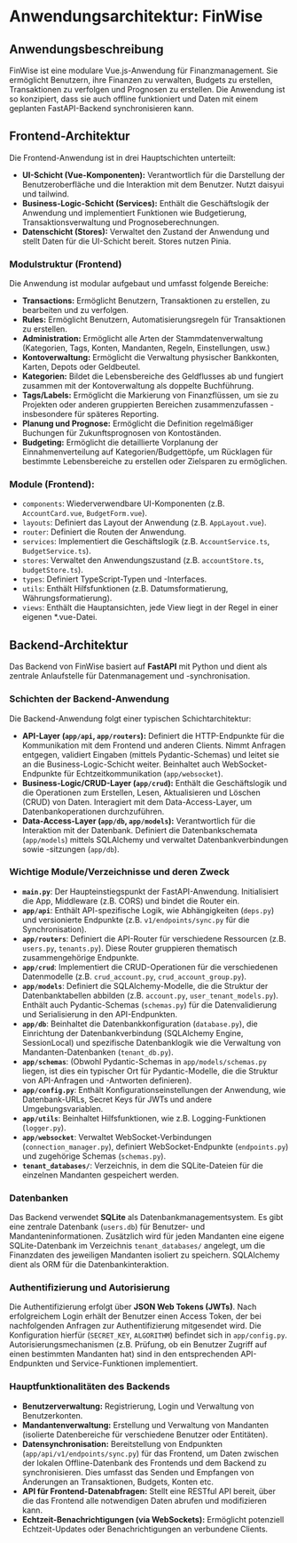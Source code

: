 # Anwendungsarchitektur: FinWise

## Anwendungsbeschreibung

FinWise ist eine modulare Vue.js-Anwendung für Finanzmanagement. Sie ermöglicht Benutzern, ihre Finanzen zu verwalten, Budgets zu erstellen, Transaktionen zu verfolgen und Prognosen zu erstellen. Die Anwendung ist so konzipiert, dass sie auch offline funktioniert und Daten mit einem geplanten FastAPI-Backend synchronisieren kann.

## Frontend-Architektur

Die Frontend-Anwendung ist in drei Hauptschichten unterteilt:

*   **UI-Schicht (Vue-Komponenten):** Verantwortlich für die Darstellung der Benutzeroberfläche und die Interaktion mit dem Benutzer. Nutzt daisyui und tailwind.
*   **Business-Logic-Schicht (Services):** Enthält die Geschäftslogik der Anwendung und implementiert Funktionen wie Budgetierung, Transaktionsverwaltung und Prognoseberechnungen.
*   **Datenschicht (Stores):** Verwaltet den Zustand der Anwendung und stellt Daten für die UI-Schicht bereit. Stores nutzen Pinia.

### Modulstruktur (Frontend)

Die Anwendung ist modular aufgebaut und umfasst folgende Bereiche:

* **Transactions:** Ermöglicht Benutzern, Transaktionen zu erstellen, zu bearbeiten und zu verfolgen.
* **Rules:** Ermöglicht Benutzern, Automatisierungsregeln für Transaktionen zu erstellen.
* **Administration:** Ermöglicht alle Arten der Stammdatenverwaltung (Kategorien, Tags, Konten, Mandanten, Regeln, Einstellungen, usw.)
* **Kontoverwaltung:** Ermöglicht die Verwaltung physischer Bankkonten, Karten, Depots oder Geldbeutel.
* **Kategorien:** Bildet die Lebensbereiche des Geldflusses ab und fungiert zusammen mit der Kontoverwaltung als doppelte Buchführung.
* **Tags/Labels:** Ermöglicht die Markierung von Finanzflüssen, um sie zu Projekten oder anderen gruppierten Bereichen zusammenzufassen - insbesondere für späteres Reporting.
* **Planung und Prognose:** Ermöglicht die Definition regelmäßiger Buchungen für Zukunftsprognosen von Kontoständen.
* **Budgeting:** Ermöglicht die detaillierte Vorplanung der Einnahmenverteilung auf Kategorien/Budgettöpfe, um Rücklagen für bestimmte Lebensbereiche zu erstellen oder Zielsparen zu ermöglichen.

### Module (Frontend):

*   `components`:  Wiederverwendbare UI-Komponenten (z.B. `AccountCard.vue`, `BudgetForm.vue`).
*   `layouts`: Definiert das Layout der Anwendung (z.B. `AppLayout.vue`).
*   `router`: Definiert die Routen der Anwendung.
*   `services`:  Implementiert die Geschäftslogik (z.B. `AccountService.ts`, `BudgetService.ts`).
*   `stores`: Verwaltet den Anwendungszustand (z.B. `accountStore.ts`, `budgetStore.ts`).
*   `types`: Definiert TypeScript-Typen und -Interfaces.
*   `utils`: Enthält Hilfsfunktionen (z.B. Datumsformatierung, Währungsformatierung).
*   `views`: Enthält die Hauptansichten, jede View liegt in der Regel in einer eigenen *.vue-Datei.

## Backend-Architektur

Das Backend von FinWise basiert auf **FastAPI** mit Python und dient als zentrale Anlaufstelle für Datenmanagement und -synchronisation.

### Schichten der Backend-Anwendung

Die Backend-Anwendung folgt einer typischen Schichtarchitektur:

*   **API-Layer (`app/api`, `app/routers`):** Definiert die HTTP-Endpunkte für die Kommunikation mit dem Frontend und anderen Clients. Nimmt Anfragen entgegen, validiert Eingaben (mittels Pydantic-Schemas) und leitet sie an die Business-Logic-Schicht weiter. Beinhaltet auch WebSocket-Endpunkte für Echtzeitkommunikation (`app/websocket`).
*   **Business-Logic/CRUD-Layer (`app/crud`):** Enthält die Geschäftslogik und die Operationen zum Erstellen, Lesen, Aktualisieren und Löschen (CRUD) von Daten. Interagiert mit dem Data-Access-Layer, um Datenbankoperationen durchzuführen.
*   **Data-Access-Layer (`app/db`, `app/models`):** Verantwortlich für die Interaktion mit der Datenbank. Definiert die Datenbankschemata (`app/models`) mittels SQLAlchemy und verwaltet Datenbankverbindungen sowie -sitzungen (`app/db`).

### Wichtige Module/Verzeichnisse und deren Zweck

*   **`main.py`**: Der Haupteinstiegspunkt der FastAPI-Anwendung. Initialisiert die App, Middleware (z.B. CORS) und bindet die Router ein.
*   **`app/api`**: Enthält API-spezifische Logik, wie Abhängigkeiten (`deps.py`) und versionierte Endpunkte (z.B. `v1/endpoints/sync.py` für die Synchronisation).
*   **`app/routers`**: Definiert die API-Router für verschiedene Ressourcen (z.B. `users.py`, `tenants.py`). Diese Router gruppieren thematisch zusammengehörige Endpunkte.
*   **`app/crud`**: Implementiert die CRUD-Operationen für die verschiedenen Datenmodelle (z.B. `crud_account.py`, `crud_account_group.py`).
*   **`app/models`**: Definiert die SQLAlchemy-Modelle, die die Struktur der Datenbanktabellen abbilden (z.B. `account.py`, `user_tenant_models.py`). Enthält auch Pydantic-Schemas (`schemas.py`) für die Datenvalidierung und Serialisierung in den API-Endpunkten.
*   **`app/db`**: Beinhaltet die Datenbankkonfiguration (`database.py`), die Einrichtung der Datenbankverbindung (SQLAlchemy Engine, SessionLocal) und spezifische Datenbanklogik wie die Verwaltung von Mandanten-Datenbanken (`tenant_db.py`).
*   **`app/schemas`**: (Obwohl Pydantic-Schemas in `app/models/schemas.py` liegen, ist dies ein typischer Ort für Pydantic-Modelle, die die Struktur von API-Anfragen und -Antworten definieren).
*   **`app/config.py`**: Enthält Konfigurationseinstellungen der Anwendung, wie Datenbank-URLs, Secret Keys für JWTs und andere Umgebungsvariablen.
*   **`app/utils`**: Beinhaltet Hilfsfunktionen, wie z.B. Logging-Funktionen (`logger.py`).
*   **`app/websocket`**: Verwaltet WebSocket-Verbindungen (`connection_manager.py`), definiert WebSocket-Endpunkte (`endpoints.py`) und zugehörige Schemas (`schemas.py`).
*   **`tenant_databases/`**: Verzeichnis, in dem die SQLite-Dateien für die einzelnen Mandanten gespeichert werden.

### Datenbanken

Das Backend verwendet **SQLite** als Datenbankmanagementsystem. Es gibt eine zentrale Datenbank (`users.db`) für Benutzer- und Mandanteninformationen. Zusätzlich wird für jeden Mandanten eine eigene SQLite-Datenbank im Verzeichnis `tenant_databases/` angelegt, um die Finanzdaten des jeweiligen Mandanten isoliert zu speichern. SQLAlchemy dient als ORM für die Datenbankinteraktion.

### Authentifizierung und Autorisierung

Die Authentifizierung erfolgt über **JSON Web Tokens (JWTs)**. Nach erfolgreichem Login erhält der Benutzer einen Access Token, der bei nachfolgenden Anfragen zur Authentifizierung mitgesendet wird. Die Konfiguration hierfür (`SECRET_KEY`, `ALGORITHM`) befindet sich in `app/config.py`. Autorisierungsmechanismen (z.B. Prüfung, ob ein Benutzer Zugriff auf einen bestimmten Mandanten hat) sind in den entsprechenden API-Endpunkten und Service-Funktionen implementiert.

### Hauptfunktionalitäten des Backends

*   **Benutzerverwaltung:** Registrierung, Login und Verwaltung von Benutzerkonten.
*   **Mandantenverwaltung:** Erstellung und Verwaltung von Mandanten (isolierte Datenbereiche für verschiedene Benutzer oder Entitäten).
*   **Datensynchronisation:** Bereitstellung von Endpunkten (`app/api/v1/endpoints/sync.py`) für das Frontend, um Daten zwischen der lokalen Offline-Datenbank des Frontends und dem Backend zu synchronisieren. Dies umfasst das Senden und Empfangen von Änderungen an Transaktionen, Budgets, Konten etc.
*   **API für Frontend-Datenabfragen:** Stellt eine RESTful API bereit, über die das Frontend alle notwendigen Daten abrufen und modifizieren kann.
*   **Echtzeit-Benachrichtigungen (via WebSockets):** Ermöglicht potenziell Echtzeit-Updates oder Benachrichtigungen an verbundene Clients.
